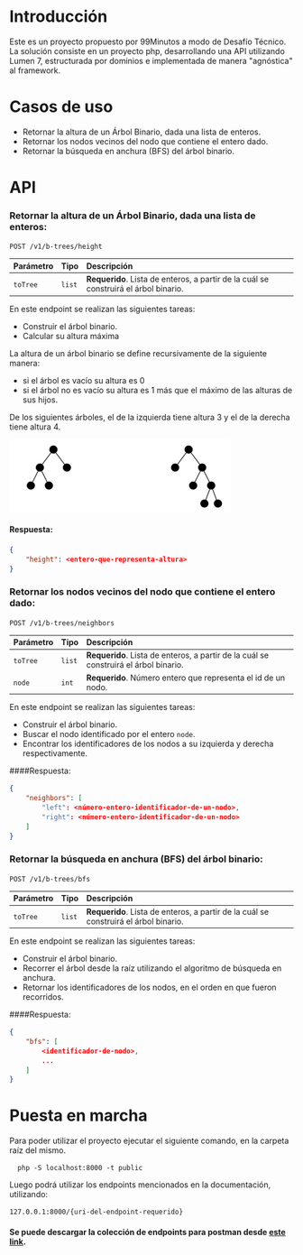 # Introducción

Este es un proyecto propuesto por 99Minutos a modo de Desafío Técnico. 
La solución consiste en un proyecto php, desarrollando una API utilizando Lumen 7, estructurada por dominios e implementada de manera "agnóstica" al framework.

# Casos de uso

- Retornar la altura de un Árbol Binario, dada una lista de enteros. 
- Retornar los nodos vecinos del nodo que contiene el entero dado.
- Retornar la búsqueda en anchura (BFS) del árbol binario.

# API

### Retornar la altura de un Árbol Binario, dada una lista de enteros:

```http
POST /v1/b-trees/height
```
| Parámetro | Tipo | Descripción |
| :--- | :--- | :--- |
| `toTree` | `list` | **Requerido**. Lista de enteros, a partir de la cuál se construirá el árbol binario. |
En este endpoint se realizan las siguientes tareas:
- Construir el árbol binario.
- Calcular su altura máxima
  
La altura de un árbol binario se define recursivamente de la siguiente manera:
- si el árbol es vacío su altura es 0
- si el árbol no es vacío su altura es 1 más que el máximo de las alturas de sus hijos.
  
De los siguientes árboles, el de la izquierda tiene altura 3 y el de la derecha tiene altura 4.

![img.png](img.png)

#### Respuesta:

```json
{
    "height": <entero-que-representa-altura>
}
```

### Retornar los nodos vecinos del nodo que contiene el entero dado:
```http
POST /v1/b-trees/neighbors
```
| Parámetro | Tipo | Descripción |
| :--- | :--- | :--- |
| `toTree` | `list` | **Requerido**. Lista de enteros, a partir de la cuál se construirá el árbol binario. |
| `node`   | `int` | **Requerido**. Número entero que representa el id de un nodo. |
En este endpoint se realizan las siguientes tareas:
- Construir el árbol binario.
- Buscar el nodo identificado por el entero `node`.
- Encontrar los identificadores de los nodos a su izquierda y derecha respectivamente.

####Respuesta:
```json
{
    "neighbors": [
        "left": <número-entero-identificador-de-un-nodo>,
        "right": <número-entero-identificador-de-un-nodo>
    ]
}
 ```

### Retornar la búsqueda en anchura (BFS) del árbol binario:
```http
POST /v1/b-trees/bfs
```
| Parámetro | Tipo | Descripción |
| :--- | :--- | :--- |
| `toTree` | `list` | **Requerido**. Lista de enteros, a partir de la cuál se construirá el árbol binario. |

En este endpoint se realizan las siguientes tareas:
- Construir el árbol binario.
- Recorrer el árbol desde la raíz utilizando el algoritmo de búsqueda en anchura.
- Retornar los identificadores de los nodos, en el orden en que fueron recorridos.

####Respuesta:
```json
{
    "bfs": [
        <identificador-de-nodo>,
        ...
    ]
}
 ```

# Puesta en marcha

Para poder utilizar el proyecto ejecutar el siguiente comando, en la carpeta raíz del mismo.
```
  php -S localhost:8000 -t public
```

Luego podrá utilizar los endpoints mencionados en la documentación, utilizando:

```
127.0.0.1:8000/{uri-del-endpoint-requerido}
``` 

#### Se puede descargar la colección de endpoints para postman desde [este link](https://www.getpostman.com/collections/09218a178ba73c0830aa).
